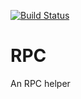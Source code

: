 [![Build Status](https://travis-ci.org/micro-node/amqp.svg)](http://travis-ci.org/micro-node/amqp)
# RPC
An RPC helper
